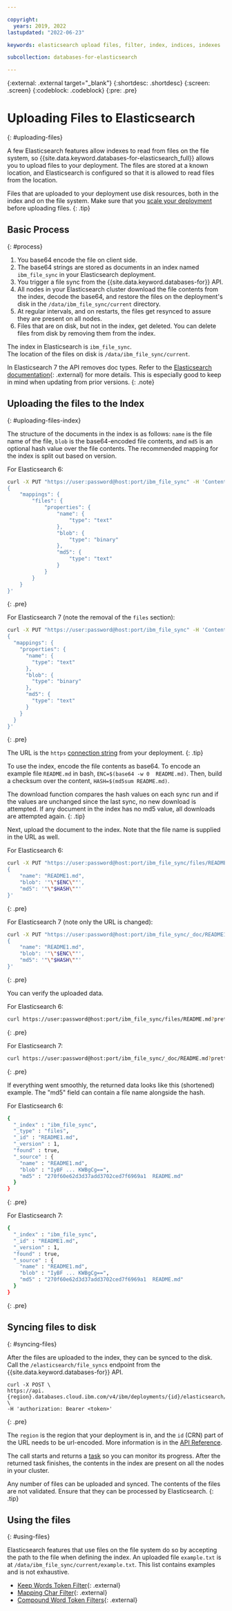 ```yaml
---

copyright:
  years: 2019, 2022
lastupdated: "2022-06-23"

keywords: elasticsearch upload files, filter, index, indices, indexes

subcollection: databases-for-elasticsearch

---
```


{:external: .external target="_blank"}
{:shortdesc: .shortdesc}
{:screen: .screen}
{:codeblock: .codeblock}
{:pre: .pre}

# Uploading Files to Elasticsearch 
{: #uploading-files}

A few Elasticsearch features allow indexes to read from files on the file system, so {{site.data.keyword.databases-for-elasticsearch_full}} allows you to upload files to your deployment. The files are stored at a known location, and Elasticsearch is configured so that it is allowed to read files from the location.

Files that are uploaded to your deployment use disk resources, both in the index and on the file system. Make sure that you [scale your deployment](/docs/databases-for-elasticsearch?topic=databases-for-elasticsearch-resources-scaling) before uploading files.
{: .tip} 

## Basic Process
{: #process}

1. You base64 encode the file on client side.
1. The base64 strings are stored as documents in an index named `ibm_file_sync` in your Elasticsearch deployment.
1. You trigger a file sync from the {{site.data.keyword.databases-for}} API.
1. All nodes in your Elasticsearch cluster download the file contents from the index, decode the base64, and restore the files on the deployment's disk in the `/data/ibm_file_sync/current` directory.
1. At regular intervals, and on restarts, the files get resynced to assure they are present on all nodes.
1. Files that are on disk, but not in the index, get deleted. You can delete files from disk by removing them from the index.  

The index in Elasticsearch is `ibm_file_sync`.  
The location of the files on disk is `/data/ibm_file_sync/current`.

In Elasticsearch 7 the API removes doc types. Refer to the [Elasticsearch documentation](https://www.elastic.co/guide/en/elasticsearch/reference/current/removal-of-types.html){: .external} for more details. This is especially good to keep in mind when updating from prior versions.
{: .note}

## Uploading the files to the Index
{: #uploading-files-index}

The structure of the documents in the index is as follows: `name` is the file name of the file, `blob` is the base64-encoded file contents, and `md5` is an optional hash value over the file contents. The recommended mapping for the index is split out based on version.

For Elasticsearch 6:
```sh
curl -X PUT "https://user:password@host:port/ibm_file_sync" -H 'Content-Type: application/json' -d'
{
    "mappings": {
        "files": {
            "properties": {
                "name": {
                    "type": "text"
                },
                "blob": {
                    "type": "binary"
                },
                "md5": {
                    "type": "text"
                }
            }
        }
    }
}'
```
{: .pre}

For Elasticsearch 7 (note the removal of the `files` section):
```sh
curl -X PUT "https://user:password@host:port/ibm_file_sync" -H 'Content-Type: application/json' -d'
{
  "mappings": {
    "properties": {
      "name": {
        "type": "text"
      },
      "blob": {
        "type": "binary"
      },
      "md5": {
        "type": "text"
      }
    }
  }
}'
```
{: .pre}

The URL is the `https` [connection string](/docs/databases-for-elasticsearch?topic=databases-for-elasticsearch-connection-strings) from your deployment.
{: .tip}

To use the index, encode the file contents as base64. To encode an example file `README.md` in bash, `ENC=$(base64 -w 0  README.md)`. Then, build a checksum over the content, `HASH=$(md5sum README.md)`.

The download function compares the hash values on each sync run and if the values are unchanged since the last sync, no new download is attempted.  If any document in the index has no md5 value, all downloads are attempted again.
{: .tip}

Next, upload the document to the index. Note that the file name is supplied in the URL as well.

For Elasticsearch 6:
``` sh
curl -X PUT "https://user:password@host:port/ibm_file_sync/files/README1.md" -H 'Content-Type: application/json' -d'
{
    "name": "README1.md",
    "blob": '"\"$ENC\""',
    "md5": '"\"$HASH\""'
}'
```
{: .pre}

For Elasticsearch 7 (note only the URL is changed):
``` sh
curl -X PUT "https://user:password@host:port/ibm_file_sync/_doc/README1.md" -H 'Content-Type: application/json' -d'
{
    "name": "README1.md",
    "blob": '"\"$ENC\""',
    "md5": '"\"$HASH\""'
}'
```
{: .pre}

You can verify the uploaded data. 

For Elasticsearch 6:
```sh
curl https://user:password@host:port/ibm_file_sync/files/README.md?pretty
```
{: .pre}

For Elasticsearch 7:
```sh
curl https://user:password@host:port/ibm_file_sync/_doc/README.md?pretty
```
{: .pre}

If everything went smoothly, the returned data looks like this (shortened) example. The "md5" field can contain a file name alongside the hash.

For Elasticsearch 6:
```sh
{
  "_index" : "ibm_file_sync",
  "_type" : "files",
  "_id" : "README1.md",
  "_version" : 1,
  "found" : true,
  "_source" : {
    "name" : "README1.md",
    "blob" : "IyBF ... KWBgCg==",
    "md5" : "270f60e62d3d37add3702ced7f6969a1  README.md"
  }
}
```
{: .pre}

For Elasticsearch 7: 
```sh
{
  "_index" : "ibm_file_sync",
  "_id" : "README1.md",
  "_version" : 1,
  "found" : true,
  "_source" : {
    "name" : "README1.md",
    "blob" : "IyBF ... KWBgCg==",
    "md5" : "270f60e62d3d37add3702ced7f6969a1  README.md"
  }
}
```
{: .pre}

## Syncing files to disk
{: #syncing-files}

After the files are uploaded to the index, they can be synced to the disk. Call the `/elasticsearch/file_syncs` endpoint from the {{site.data.keyword.databases-for}} API.
```curl
curl -X POST \
https://api.{region}.databases.cloud.ibm.com/v4/ibm/deployments/{id}/elasticsearch/file_syncs \
-H 'authorization: Bearer <token>'
```
{: .pre}

The `region` is the region that your deployment is in, and the `id` (CRN) part of the URL needs to be url-encoded. More information is in the [API Reference](https://cloud.ibm.com/apidocs/cloud-databases-api).

The call starts and returns a [task](https://cloud.ibm.com/apidocs/cloud-databases-api#get-currently-running-tasks-on-a-deployment) so you can monitor its progress. After the returned task finishes, the contents in the index are present on all the nodes in your cluster.

Any number of files can be uploaded and synced. The contents of the files are not validated. Ensure that they can be processed by Elasticsearch.
{: .tip}

## Using the files
{: #using-files}

Elasticsearch features that use files on the file system do so by accepting the path to the file when defining the index. An uploaded file `example.txt` is at `/data/ibm_file_sync/current/example.txt`. This list contains examples and is not exhaustive.
- [Keep Words Token Filter](https://www.elastic.co/guide/en/elasticsearch/reference/current/analysis-keep-words-tokenfilter.html){: .external}
- [Mapping Char Filter](https://www.elastic.co/guide/en/elasticsearch/reference/current/analysis-mapping-charfilter.html){: .external}
- [Compound Word Token Filters](https://www.elastic.co/guide/en/elasticsearch/reference/current/analysis-compound-word-tokenfilter.html){: .external}
